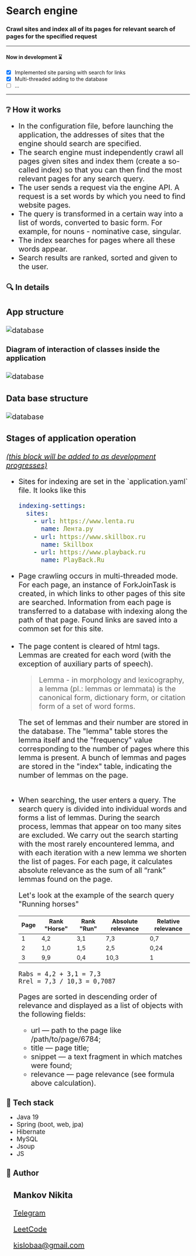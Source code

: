 <h1>Search engine</h1>
<h3>Crawl sites and index all of its pages for relevant search of pages for the specified request</h3>
<hr>
<h4>Now in development &#8987;</h4>

- [x] Implemented site parsing with search for links
- [x] Multi-threaded adding to the database
- [ ] ...
<hr>


<h2>&#x2754; How it works</h2>
<ul style="font-size:20px">
<li> In the configuration file, before launching the application, 
the addresses of sites that the engine should search are specified.</li>

<li> The search engine must independently crawl all pages
given sites and index them (create a so-called index)
so that you can then find the most relevant pages for any
search query.</li>
<li> The user sends a request via the engine API. A request is a set
words by which you need to find website pages.</li>
<li> The query is transformed in a certain way into a list of words,
converted to basic form. For example, for nouns - nominative case, singular.</li>
<li> The index searches for pages where all these words appear.</li>
<li> Search results are ranked, sorted and given to the user.</li>
</ul>


<h2>&#x1F50D; In details</h2>
<div style="font-size:20px">

<h3>App structure</h3>

![database](https://github.com/Nikomankov/Search_engine/blob/master/readme_assets/AppScheme.jpg)


<h4>Diagram of interaction of classes inside the application</h4>

![database](https://github.com/Nikomankov/Search_engine/blob/master/readme_assets/DetailScheme.jpg)

<h3>Data base structure</h3>

![database](https://github.com/Nikomankov/Search_engine/blob/master/readme_assets/database.png)

<h3>Stages of application operation</h3>

<i><u>(this block will be added to as development progresses)</u></i>
<ul>
<li>Sites for indexing are set in the `application.yaml` file. It looks like this

```yaml
indexing-settings:
  sites:
    - url: https://www.lenta.ru
      name: Лента.ру
    - url: https://www.skillbox.ru
      name: Skillbox
    - url: https://www.playback.ru
      name: PlayBack.Ru
```
</li>

<li>Page crawling occurs in multi-threaded mode. For each page, an instance of 
ForkJoinTask is created, in which links to other pages of this site are searched. Information from 
each page is transferred to a database with indexing along the path of that page. Found links are 
saved into a common set for this site.</li>

<br>

<li>The page content is cleared of html tags. Lemmas are created for each word 
(with the exception of auxiliary parts of speech).
<br>

>Lemma - in morphology and lexicography, a lemma (pl.: lemmas or lemmata) is the canonical form, dictionary form, or citation form of a set of word forms.

The set of lemmas and their number are stored in the database. The "lemma"
table stores the lemma itself and the "frequency" value corresponding to the number of pages where
this lemma is present. A bunch of lemmas and pages are stored in the "index" table, indicating the
number of lemmas on the page.</li>

<br>

<li>When searching, the user enters a query. The search query is divided into individual words and 
forms a list of lemmas. During the search process, lemmas that appear on too many sites are 
excluded. We carry out the search starting with the most rarely encountered lemma, and with each 
iteration with a new lemma we shorten the list of pages.
For each page, it calculates absolute relevance as the sum of all “rank” lemmas found on the page.

Let's look at the example of the search query "Running horses"

| Page | Rank "Horse" | Rank "Run" | Absolute relevance | Relative relevance |
|------|--------------|------------|--------------------|--------------------|
| 1    | 4,2          | 3,1        | 7,3                | 0,7                |
| 2    | 1,0          | 1,5        | 2,5                | 0,24               |
| 3    | 9,9          | 0,4        | 10,3               | 1                  |

    Rabs = 4,2 + 3,1 = 7,3
    Rrel = 7,3 / 10,3 = 0,7087

Pages are sorted in descending order of relevance and displayed as a list of objects with the
following fields:
<ul>
<li>url — path to the page like /path/to/page/6784;</li>
<li>title — page title;</li>
<li>snippet — a text fragment in which matches were found;</li>
<li>relevance — page relevance (see formula above
calculation).</li>
</ul>
</li>
</ul>

</div>

<h2>&#x1F527; Tech stack</h2>
<ul style="font-size:17px">
<li>Java 19</li>
<li>Spring (boot, web, jpa)</li>
<li>Hibernate</li>
<li>MySQL</li>
<li>Jsoup</li>
<li>JS</li>
</ul>

<h2>&#129490; Author</h2>
<div style="font-size:20px; margin-left: 20px;">

<h3>Mankov Nikita</h3>

[Telegram](https://t.me/Nikomankov)

[LeetCode](https://leetcode.com/nikomankov/)

kislobaa@gmail.com

</div>
